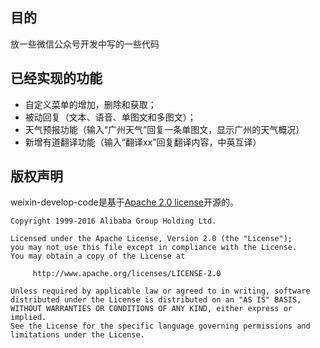 ## 目的

放一些微信公众号开发中写的一些代码

## 已经实现的功能

- 自定义菜单的增加，删除和获取；
- 被动回复（文本、语音、单图文和多图文）；
- 天气预报功能（输入“广州天气”回复一条单图文，显示广州的天气概况）
- 新增有道翻译功能（输入“翻译xx”回复翻译内容，中英互译）

## 版权声明

weixin-develop-code是基于[Apache 2.0 license](https://github.com/alibaba/fastjson/blob/master/license.txt)开源的。

```
Copyright 1999-2016 Alibaba Group Holding Ltd.

Licensed under the Apache License, Version 2.0 (the "License");
you may not use this file except in compliance with the License.
You may obtain a copy of the License at

     http://www.apache.org/licenses/LICENSE-2.0

Unless required by applicable law or agreed to in writing, software
distributed under the License is distributed on an "AS IS" BASIS,
WITHOUT WARRANTIES OR CONDITIONS OF ANY KIND, either express or implied.
See the License for the specific language governing permissions and
limitations under the License.
```
